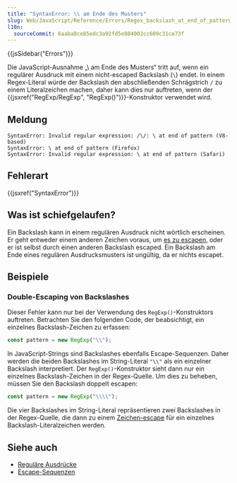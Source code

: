 ```yaml
---
title: "SyntaxError: \\ am Ende des Musters"
slug: Web/JavaScript/Reference/Errors/Regex_backslash_at_end_of_pattern
l10n:
  sourceCommit: 6aaba8ce85edc3a92fd5e804002cc609c31ce73f
---
```


{{jsSidebar("Errors")}}

Die JavaScript-Ausnahme „\ am Ende des Musters“ tritt auf, wenn ein regulärer Ausdruck mit einem nicht-escaped Backslash (`\`) endet. In einem Regex-Literal würde der Backslash den abschließenden Schrägstrich `/` zu einem Literalzeichen machen, daher kann dies nur auftreten, wenn der {{jsxref("RegExp/RegExp", "RegExp()")}}-Konstruktor verwendet wird.

## Meldung

```plain
SyntaxError: Invalid regular expression: /\/: \ at end of pattern (V8-based)
SyntaxError: \ at end of pattern (Firefox)
SyntaxError: Invalid regular expression: \ at end of pattern (Safari)
```

## Fehlerart

{{jsxref("SyntaxError")}}

## Was ist schiefgelaufen?

Ein Backslash kann in einem regulären Ausdruck nicht wörtlich erscheinen. Er geht entweder einem anderen Zeichen voraus, um [es zu escapen](/de/docs/Web/JavaScript/Reference/Regular_expressions#escape_sequences), oder er ist selbst durch einen anderen Backslash escaped. Ein Backslash am Ende eines regulären Ausdrucksmusters ist ungültig, da er nichts escapet.

## Beispiele

### Double-Escaping von Backslashes

Dieser Fehler kann nur bei der Verwendung des `RegExp()`-Konstruktors auftreten. Betrachten Sie den folgenden Code, der beabsichtigt, ein einzelnes Backslash-Zeichen zu erfassen:

```js example-bad
const pattern = new RegExp("\\");
```

In JavaScript-Strings sind Backslashes ebenfalls Escape-Sequenzen. Daher werden die beiden Backslashes im String-Literal `"\\"` als ein einzelner Backslash interpretiert. Der `RegExp()`-Konstruktor sieht dann nur ein einzelnes Backslash-Zeichen in der Regex-Quelle. Um dies zu beheben, müssen Sie den Backslash doppelt escapen:

```js example-good
const pattern = new RegExp("\\\\");
```

Die vier Backslashes im String-Literal repräsentieren zwei Backslashes in der Regex-Quelle, die dann zu einem [Zeichen-escape](/de/docs/Web/JavaScript/Reference/Regular_expressions/Character_escape) für ein einzelnes Backslash-Literalzeichen werden.

## Siehe auch

- [Reguläre Ausdrücke](/de/docs/Web/JavaScript/Reference/Regular_expressions)
- [Escape-Sequenzen](/de/docs/Web/JavaScript/Reference/Regular_expressions#escape_sequences)
